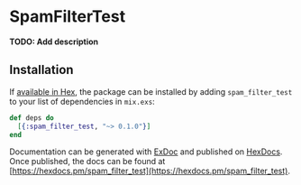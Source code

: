 # SpamFilterTest

**TODO: Add description**

## Installation

If [available in Hex](https://hex.pm/docs/publish), the package can be installed
by adding `spam_filter_test` to your list of dependencies in `mix.exs`:

```elixir
def deps do
  [{:spam_filter_test, "~> 0.1.0"}]
end
```

Documentation can be generated with [ExDoc](https://github.com/elixir-lang/ex_doc)
and published on [HexDocs](https://hexdocs.pm). Once published, the docs can
be found at [https://hexdocs.pm/spam_filter_test](https://hexdocs.pm/spam_filter_test).

